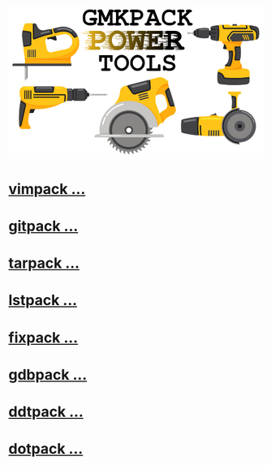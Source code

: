 ![](./Images/45709664.png)


# [vimpack ...](./doc/vimpack.md)


# [gitpack ...](./doc/gitpack.md)


# [tarpack ...](./doc/tarpack.md)


# [lstpack ...](./doc/lstpack.md)


# [fixpack ...](./doc/fixpack.md)


# [gdbpack ...](./doc/gdbpack.md)


# [ddtpack ...](./doc/ddtpack.md)


# [dotpack ...](./doc/dotpack.md)

